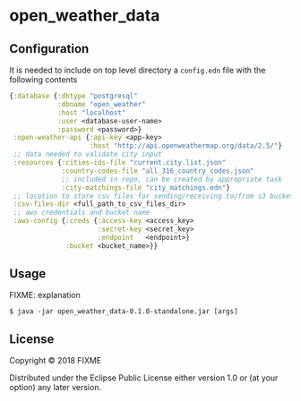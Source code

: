 # open_weather_data

## Configuration

It is needed to include on top level directory a `config.edn` file with the following contents

```clojure
{:database {:dbtype "postgresql"
            :dbname "open_weather"
            :host "localhost"
            :user <database-user-name>
            :password <password>}
 :open-weather-api {:api-key <app-key>
                    :host "http://api.openweathermap.org/data/2.5/"}
 ;; data needed to validate city input
 :resources {:cities-ids-file "current.city.list.json"
             :country-codes-file "all_316_country_codes.json"
             ;; included in repo, can be created by appropriate task
             :city-matchings-file "city_matchings.edn"}
 ;; location to store csv files for sending/receiving to/from s3 bucket
 :csv-files-dir <full_path_to_csv_files_dir>
 ;; aws credentials and bucket name
 :aws-config {:creds {:access-key <access_key>
                      :secret-key <secret_key>
                      :endpoint   <endpoint>}
              :bucket <bucket_name>}}
```

## Usage

FIXME: explanation

    $ java -jar open_weather_data-0.1.0-standalone.jar [args]


## License

Copyright © 2018 FIXME

Distributed under the Eclipse Public License either version 1.0 or (at
your option) any later version.
